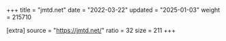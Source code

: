 +++
title = "jmtd.net"
date = "2022-03-22"
updated = "2025-01-03"
weight = 215710

[extra]
source = "https://jmtd.net/"
ratio = 32
size = 211
+++
